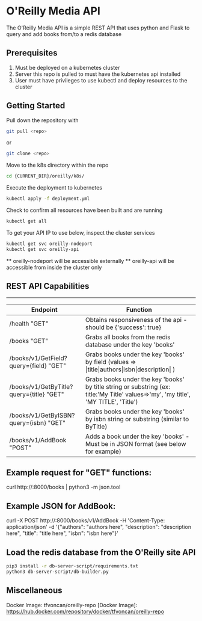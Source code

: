 # O'Reilly Media API

The O'Reilly Media API is a simple REST API that uses python and Flask to query and add books from/to a redis database

## Prerequisites
1. Must be deployed on a kubernetes cluster
2. Server this repo is pulled to must have the kubernetes api installed
3. User must have privileges to use kubectl and deploy resources to the cluster

## Getting Started

Pull down the repository with

```sh
git pull <repo>
```
or
```sh
git clone <repo>
```
Move to the k8s directory within the repo
```sh
cd {CURRENT_DIR}/oreilly/k8s/
```
Execute the deployment to kubernetes
```sh
kubectl apply -f deployment.yml
```
Check to confirm all resources have been built and are running
```sh
kubectl get all
```

To get your API IP to use below, inspect the cluster services
```sh
kubectl get svc oreilly-nodeport 
kubectl get svc oreilly-api
```
** oreilly-nodeport will be accessible externally
** oreilly-api will be accessible from inside the cluster only
## REST API Capabilities

***********************


| Endpoint | Function |
| ------ | ------ |
| /health "GET" | Obtains responsiveness of the api - should be {'success': true} |
| /books "GET" | Grabs all books from the redis database under the key 'books' |
| /books/v1/GetField?query={field} "GET" | Grabs books under the key 'books' by field (values => \|title\|authors\|isbn\|description\| )|
| /books/v1/GetByTitle?query={title} "GET" | Grabs books under the key 'books' by title string or substring (ex: title:'My Title' values=>'my', 'my title', 'MY TITLE', 'Title') |
| /books/v1/GetByISBN?query={isbn} "GET" | Grabs books under the key 'books' by isbn string or substring (similar to ByTitle) |
| /books/v1/AddBook "POST" | Adds a book under the key 'books' - Must be in JSON format (see below for example) |

Example request for "GET" functions:
----------------------------------------------------------------------------------------------------------------------------------------------
curl http://<API URL or IP>:8000/books | python3 -m json.tool

Example JSON for AddBook:
----------------------------------------------------------------------------------------------------------------------------------------------
curl -X POST http://<API URL or IP>:8000/books/v1/AddBook -H 'Content-Type: application/json' -d '{"authors": "authors here", "description": "description here", "title": "title here", "isbn": "isbn here"}'

## Load the redis database from the O'Reilly site API
```sh
pip3 install -r db-server-script/requirements.txt
python3 db-server-script/db-builder.py
```

## Miscellaneous

Docker Image: 
tfvoncan/oreilly-repo
[Docker Image]: <https://hub.docker.com/repository/docker/tfvoncan/oreilly-repo>

